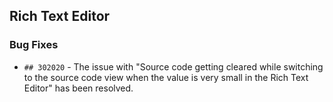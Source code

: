 ##  Rich Text Editor

###    Bug Fixes

- `## 302020` - The issue with "Source code getting cleared while switching to the source code view when the value is very small in the Rich Text Editor" has been resolved.
